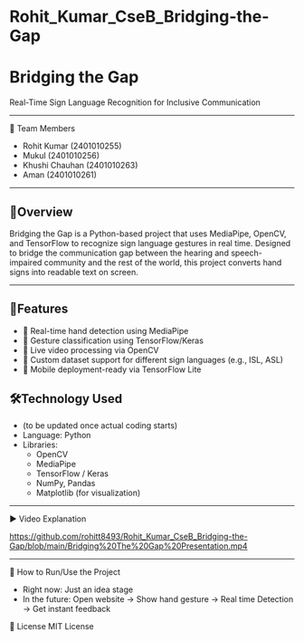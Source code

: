 # Rohit_Kumar_CseB_Bridging-the-Gap
# Bridging the Gap  
Real-Time Sign Language Recognition for Inclusive Communication

---

👥 Team Members

- Rohit Kumar    (2401010255)
- Mukul          (2401010256)
- Khushi Chauhan (2401010263)
- Aman           (2401010261)

---

## 📘Overview  
Bridging the Gap is a Python-based project that uses MediaPipe, OpenCV, and TensorFlow to recognize sign language gestures in real time. Designed to bridge the communication gap between the hearing and speech-impaired community and the rest of the world, this project converts hand signs into readable text on screen.

---

## 🎯Features  
- 📌 Real-time hand detection using MediaPipe  
- 📌 Gesture classification using TensorFlow/Keras  
- 📌 Live video processing via OpenCV  
- 📌 Custom dataset support for different sign languages (e.g., ISL, ASL)  
- 📌 Mobile deployment-ready via TensorFlow Lite


## 🛠️Technology Used 
- (to be updated once actual coding starts)
- Language: Python  
- Libraries:  
  - OpenCV  
  - MediaPipe  
  - TensorFlow / Keras  
  - NumPy, Pandas  
  - Matplotlib (for visualization)

---

▶️ Video Explanation

https://github.com/rohitt8493/Rohit_Kumar_CseB_Bridging-the-Gap/blob/main/Bridging%20The%20Gap%20Presentation.mp4

---


🚀 How to Run/Use the Project
 - Right now: Just an idea stage
-  In the future: Open website -> Show hand gesture -> Real time Detection -> Get instant feedback

📜 License
MIT License

